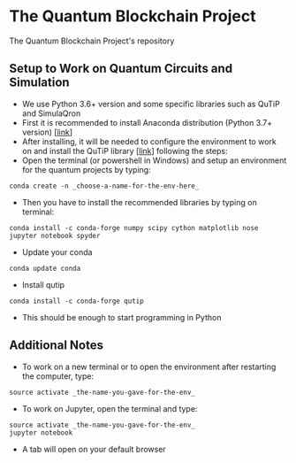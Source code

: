 # The Quantum Blockchain Project
The Quantum Blockchain Project's repository



## Setup to Work on Quantum Circuits and Simulation
* We use Python 3.6+ version and some specific libraries such as QuTiP and SimulaQron
* First it is recommended to install Anaconda distribution (Python 3.7+ version) [[link](https://www.anaconda.com/distribution/)]
* After installing, it will be needed to configure the environment to work on and install the QuTiP library [[link](http://qutip.org/)] following the steps:
* Open the terminal (or powershell in Windows) and setup an environment for the quantum projects by typing:
```
conda create -n _choose-a-name-for-the-env-here_
```
* Then you have to install the recommended libraries by typing on terminal:
```
conda install -c conda-forge numpy scipy cython matplotlib nose jupyter notebook spyder
```
* Update your conda
```
conda update conda
```
* Install qutip
```
conda install -c conda-forge qutip
```
* This should be enough to start programming in Python


## Additional Notes
* To work on a new terminal or to open the environment after restarting the computer, type:
```
source activate _the-name-you-gave-for-the-env_
```
* To work on Jupyter, open the terminal and type:
```
source activate _the-name-you-gave-for-the-env_
jupyter notebook
```
* A tab will open on your default browser

